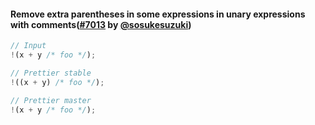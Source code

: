 #### Remove extra parentheses in some expressions in unary expressions with comments([#7013](https://github.com/prettier/prettier/pull/7013) by [@sosukesuzuki](https://github.com/sosukesuzuki))

<!-- prettier-ignore -->
```ts
// Input
!(x + y /* foo */);

// Prettier stable
!((x + y) /* foo */);

// Prettier master
!(x + y /* foo */);
```
